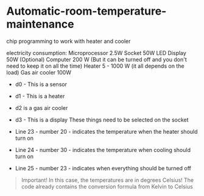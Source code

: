 # Automatic-room-temperature-maintenance
chip programming to work with heater and cooler

electricity consumption:
Microprocessor 2.5W
Socket 50W
LED Display 50W (Optional)
Computer 200 W (But it can be turned off and you don't need to keep it on all the time)
Heater 5 - 1000 W (it all depends on the load)
Gas air cooler 100W

- d0 - This is a sensor
- d1 - This is a heater
- d2 is a gas air cooler
- d3 - This is a display
These things need to be selected on the socket

- Line 23 - number 20 - indicates the temperature when the heater should turn on
- Line 24 - number 30 - indicates the temperature when cooling should turn on
- Line 25 - number 23 - indicates when everything should be turned off
> Important! In this case, the temperatures are in degrees Celsius! The code already contains the conversion formula from Kelvin to Celsius
